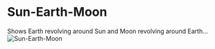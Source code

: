 # Sun-Earth-Moon
Shows Earth revolving around Sun and Moon revolving around Earth...
![Sun-Earth-Moon](https://github.com/musugukavya/Sun-Earth-Moon/assets/105715049/bfa8dad8-576c-4af0-b5cf-dc99fe75f58b)
